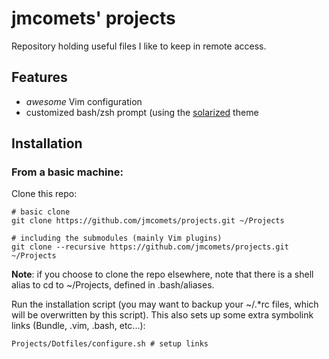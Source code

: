 jmcomets' projects
==================

Repository holding useful files I like to keep in remote access.

## Features

- *awesome* Vim configuration
- customized bash/zsh prompt (using the [solarized][] theme

## Installation

### From a basic machine:

Clone this repo:

    # basic clone
    git clone https://github.com/jmcomets/projects.git ~/Projects

    # including the submodules (mainly Vim plugins)
    git clone --recursive https://github.com/jmcomets/projects.git ~/Projects

__Note__: if you choose to clone the repo elsewhere, note that there is a
shell alias to cd to ~/Projects, defined in .bash/aliases.

Run the installation script (you may want to backup your ~/.\*rc files,
which will be overwritten by this script). This also sets up some extra
symbolink links (Bundle, .vim, .bash, etc...):

    Projects/Dotfiles/configure.sh # setup links

[solarized]: https://github.com/altercation/solarized
